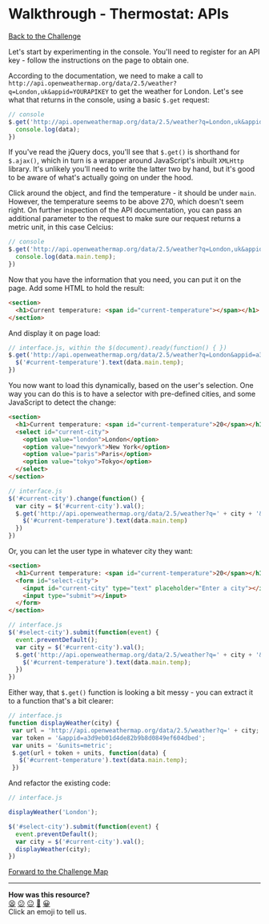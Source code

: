 # Walkthrough - Thermostat: APIs

[Back to the Challenge](../apis.md)

Let's start by experimenting in the console.  You'll need to register for an API key - follow the instructions on the page to obtain one.

According to the documentation, we need to make a call to `http://api.openweathermap.org/data/2.5/weather?q=London,uk&appid=YOURAPIKEY` to get the weather for London. Let's see what that returns in the console, using a basic `$.get` request:

```javascript
// console
$.get('http://api.openweathermap.org/data/2.5/weather?q=London,uk&appid=a3d9eb01d4de82b9b8d0849ef604dbed', function(data) {
  console.log(data);
})
```

If you've read the jQuery docs, you'll see that `$.get()` is shorthand for `$.ajax()`, which in turn is a wrapper around JavaScript's inbuilt `XMLHttp` library. It's unlikely you'll need to write the latter two by hand, but it's good to be aware of what's actually going on under the hood.

Click around the object, and find the temperature - it should be under `main`. However, the temperature seems to be above 270, which doesn't seem right. On further inspection of the API documentation, you can pass an additional parameter to the request to make sure our request returns a metric unit, in this case Celcius:

```javascript
// console
$.get('http://api.openweathermap.org/data/2.5/weather?q=London,uk&appid=a3d9eb01d4de82b9b8d0849ef604dbed&units=metric', function(data) {
  console.log(data.main.temp);
})
```

Now that you have the information that you need, you can put it on the page. Add some HTML to hold the result:

```html
<section>
  <h1>Current temperature: <span id="current-temperature"></span></h1>
</section>
```

And display it on page load:

```javascript
// interface.js, within the $(document).ready(function() { })
$.get('http://api.openweathermap.org/data/2.5/weather?q=London&appid=a3d9eb01d4de82b9b8d0849ef604dbed&units=metric', function(data) {
  $('#current-temperature').text(data.main.temp);
})
```

You now want to load this dynamically, based on the user's selection. One way you can do this is to have a selector with pre-defined cities, and some JavaScript to detect the change:

```html
<section>
  <h1>Current temperature: <span id="current-temperature">20</span></h1>
  <select id="current-city">
    <option value="london">London</option>
    <option value="newyork">New York</option>
    <option value="paris">Paris</option>
    <option value="tokyo">Tokyo</option>
  </select>
</section>
```

```javascript
// interface.js
$('#current-city').change(function() {
  var city = $('#current-city').val();
  $.get('http://api.openweathermap.org/data/2.5/weather?q=' + city + '&appid=a3d9eb01d4de82b9b8d0849ef604dbed&units=metric', function(data) {
    $('#current-temperature').text(data.main.temp)
  })
})
```

Or, you can let the user type in whatever city they want:

```html
<section>
  <h1>Current temperature: <span id="current-temperature">20</span></h1>
  <form id="select-city">
    <input id="current-city" type="text" placeholder="Enter a city"></input>
    <input type="submit"></input>
  </form>
</section>
```

```javascript
// interface.js
$('#select-city').submit(function(event) {
  event.preventDefault();
  var city = $('#current-city').val();
  $.get('http://api.openweathermap.org/data/2.5/weather?q=' + city + '&appid=a3d9eb01d4de82b9b8d0849ef604dbed&units=metric', function(data) {
    $('#current-temperature').text(data.main.temp);
  })
})
```

Either way, that `$.get()` function is looking a bit messy - you can extract it to a function that's a bit clearer:

```javascript
// interface.js
function displayWeather(city) {
 var url = 'http://api.openweathermap.org/data/2.5/weather?q=' + city;
 var token = '&appid=a3d9eb01d4de82b9b8d0849ef604dbed';
 var units = '&units=metric';
 $.get(url + token + units, function(data) {
   $('#current-temperature').text(data.main.temp);
 })
```

And refactor the existing code:

```javascript
// interface.js

displayWeather('London');

$('#select-city').submit(function(event) {
  event.preventDefault();
  var city = $('#current-city').val();
  displayWeather(city);
})

```

[Forward to the Challenge Map](../README.md)

<!-- BEGIN GENERATED SECTION DO NOT EDIT -->

---

**How was this resource?**  
[😫](https://airtable.com/shrUJ3t7KLMqVRFKR?prefill_Repository=course&prefill_File=thermostat_es6/walkthroughs/apis.md&prefill_Sentiment=😫) [😕](https://airtable.com/shrUJ3t7KLMqVRFKR?prefill_Repository=course&prefill_File=thermostat_es6/walkthroughs/apis.md&prefill_Sentiment=😕) [😐](https://airtable.com/shrUJ3t7KLMqVRFKR?prefill_Repository=course&prefill_File=thermostat_es6/walkthroughs/apis.md&prefill_Sentiment=😐) [🙂](https://airtable.com/shrUJ3t7KLMqVRFKR?prefill_Repository=course&prefill_File=thermostat_es6/walkthroughs/apis.md&prefill_Sentiment=🙂) [😀](https://airtable.com/shrUJ3t7KLMqVRFKR?prefill_Repository=course&prefill_File=thermostat_es6/walkthroughs/apis.md&prefill_Sentiment=😀)  
Click an emoji to tell us.

<!-- END GENERATED SECTION DO NOT EDIT -->
